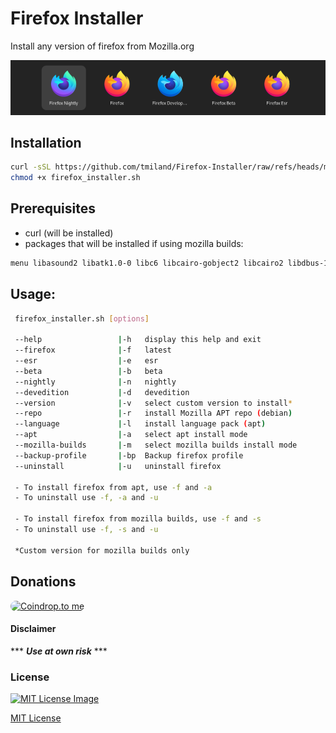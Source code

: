 # Firefox Installer
 Install any version of firefox from Mozilla.org

![firefox versions installed image](https://github.com/tmiland/Firefox-Installer/blob/main/img/firefox_versions_installed.png?raw=true)

## Installation

```bash
curl -sSL https://github.com/tmiland/Firefox-Installer/raw/refs/heads/main/firefox_installer.sh > firefox_installer.sh && \
chmod +x firefox_installer.sh
```

## Prerequisites

 - curl (will be installed)
 - packages that will be installed if using mozilla builds:
```bash
menu libasound2 libatk1.0-0 libc6 libcairo-gobject2 libcairo2 libdbus-1-3 libfontconfig1 libfreetype6 libgcc1 libgdk-pixbuf2.0-0 libgdk-pixbuf-2.0-0 libglib2.0-0 libgtk-3-0 libpango-1.0-0 libpangocairo-1.0-0 libstdc++6 libx11-6 libx11-xcb1 libxcb-shm0 libxcb1 libxcomposite1 libxcursor1 libxdamage1 libxext6 libxfixes3 libxi6 libxrandr2 libxrender1
```

 ## Usage:
 
```bash
 firefox_installer.sh [options]

 --help                 |-h   display this help and exit
 --firefox              |-f   latest
 --esr                  |-e   esr
 --beta                 |-b   beta
 --nightly              |-n   nightly
 --devedition           |-d   devedition
 --version              |-v   select custom version to install*
 --repo                 |-r   install Mozilla APT repo (debian)
 --language             |-l   install language pack (apt)
 --apt                  |-a   select apt install mode
 --mozilla-builds       |-m   select mozilla builds install mode
 --backup-profile       |-bp  Backup firefox profile  
 --uninstall            |-u   uninstall firefox
 
 - To install firefox from apt, use -f and -a
 - To uninstall use -f, -a and -u

 - To install firefox from mozilla builds, use -f and -s
 - To uninstall use -f, -s and -u

 *Custom version for mozilla builds only
```

## Donations
<a href="https://coindrop.to/tmiland" target="_blank"><img src="https://coindrop.to/embed-button.png" style="border-radius: 10px; height: 57px !important;width: 229px !important;" alt="Coindrop.to me"></img></a>

#### Disclaimer 

*** ***Use at own risk*** ***

### License

[![MIT License Image](https://upload.wikimedia.org/wikipedia/commons/thumb/0/0c/MIT_logo.svg/220px-MIT_logo.svg.png)](https://github.com/tmiland/Firefox-Installer/blob/main/LICENSE)

[MIT License](https://github.com/tmiland/Firefox-Installer/blob/main/LICENSE)
